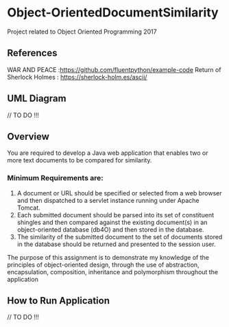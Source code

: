 # Object-OrientedDocumentSimilarity
Project related to Object Oriented Programming 2017

## References
WAR AND PEACE :https://github.com/fluentpython/example-code
Return of Sherlock Holmes : https://sherlock-holm.es/ascii/

## UML Diagram
// TO DO !!!

## Overview
You are required to develop a Java web application that enables two or more text documents to
be compared for similarity.

### Minimum Requirements are:

1. A document or URL should be specified or selected from a web browser and then
dispatched to a servlet instance running under Apache Tomcat.
2. Each submitted document should be parsed into its set of constituent shingles and
then compared against the existing document(s) in an object-oriented database (db4O)
and then stored in the database.
3. The similarity of the submitted document to the set of documents stored in the
database should be returned and presented to the session user.

The purpose of this assignment is to demonstrate my knowledge of the principles of object-oriented design, through the use of abstraction, encapsulation, composition,
inheritance and polymorphism throughout the application 

## How to Run Application
// TO DO !!!


